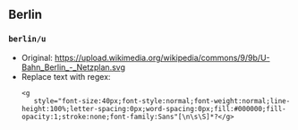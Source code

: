 ## Berlin

### `berlin/u`

* Original: https://upload.wikimedia.org/wikipedia/commons/9/9b/U-Bahn_Berlin_-_Netzplan.svg
* Replace text with regex:
   ```
  <g
      style="font-size:40px;font-style:normal;font-weight:normal;line-height:100%;letter-spacing:0px;word-spacing:0px;fill:#000000;fill-opacity:1;stroke:none;font-family:Sans"[\n\s\S]*?</g>
   ```